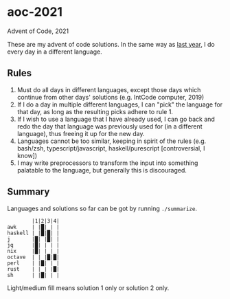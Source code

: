# aoc-2021
Advent of Code, 2021

These are my advent of code solutions.
In the same way as [last year](https://github.com/dylan-thinnes/aoc-2020), I do every day in a different language.

## Rules

1. Must do all days in different languages, except those days which continue
   from other days' solutions (e.g. IntCode computer, 2019)
2. If I do a day in multiple different languages, I can "pick" the language for
   that day, as long as the resulting picks adhere to rule 1.
3. If I wish to use a language that I have already used, I can go back and redo
   the day that language was previously used for (in a different language),
   thus freeing it up for the new day.
4. Languages cannot be too similar, keeping in spirit of the rules (e.g.
   bash/zsh, typescript/javascript, haskell/purescript [controversial, I know])
5. I may write preprocessors to transform the input into something palatable to
   the language, but generally this is discouraged.

## Summary

Languages and solutions so far can be got by running `./summarize`.

```
        |1|2|3|4|
awk     | |█| | |
haskell | |█|█| |
j       |█| |█| |
jq      |█| | | |
nix     |█| | | |
octave  | | |█|█|
perl    | |█| | |
rust    | | | |█|
sh      | |█| | |
```

Light/medium fill means solution 1 only or solution 2 only.
